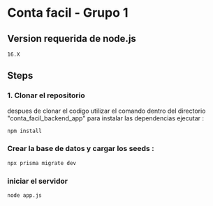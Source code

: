 # Conta facil - Grupo 1 

## Version requerida de node.js 
    16.X

## Steps    
### 1. Clonar el repositorio
despues de clonar el codigo utilizar el comando dentro del directorio "conta_facil_backend_app" para instalar las dependencias ejecutar :
```sh
npm install 
```
### Crear la base de datos y cargar los seeds :
```sh
npx prisma migrate dev
```
### iniciar el servidor 
```sh
node app.js
```
